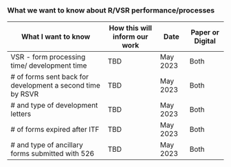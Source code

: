
### What we want to know about R/VSR performance/processes  



|What I want to know|How this will inform our work|Date|Paper or Digital|
|-------------------|----------------------------|-----------------|----|
|VSR - form processing time/ development time|TBD |May 2023| Both|
|# of forms sent back for development a second time by RSVR|TBD |May 2023| Both|
|# and type of development letters |TBD |May 2023| Both|
|# of forms expired after ITF|TBD |May 2023| Both|
|# and type of ancillary forms submitted with 526|TBD |May 2023| Both|







